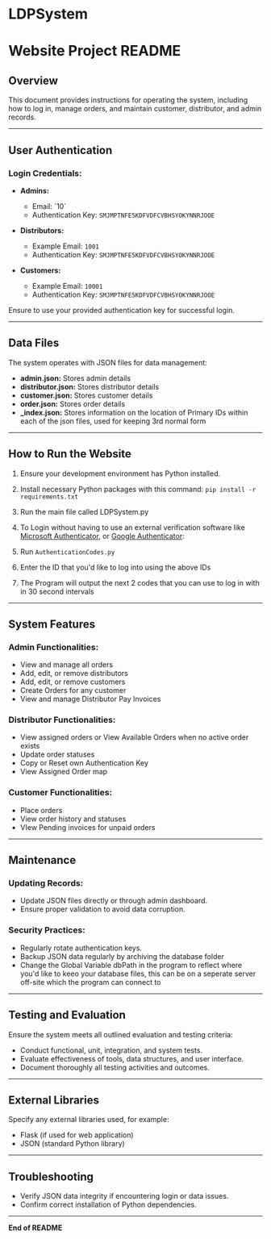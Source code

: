 # LDPSystem

# Website Project README

## Overview

This document provides instructions for operating the system, including how to log in, manage orders, and maintain customer, distributor, and admin records.

---

## User Authentication

### Login Credentials:

- **Admins:**

  - Email: \`10\`
  - Authentication Key: `SMJMPTNFE5KDFVDFCVBHSYOKYNNRJOOE`

- **Distributors:**

  - Example Email: `1001`
  - Authentication Key: `SMJMPTNFE5KDFVDFCVBHSYOKYNNRJOOE`

- **Customers:**

  - Example Email: `10001`
  - Authentication Key: `SMJMPTNFE5KDFVDFCVBHSYOKYNNRJOOE`

Ensure to use your provided authentication key for successful login.

---

## Data Files

The system operates with JSON files for data management:

- **admin.json:** Stores admin details
- **distributor.json:** Stores distributor details
- **customer.json:** Stores customer details
- **order.json:** Stores order details
- **_index.json:** Stores information on the location of Primary IDs within each of the json files, used for keeping 3rd normal form

---

## How to Run the Website

1. Ensure your development environment has Python installed.

2. Install necessary Python packages with this command: `pip install -r requirements.txt`

3. Run the main file called LDPSystem.py

4. To Login without having to use an external verification software like [Microsoft Authenticator](https://www.microsoft.com/en-gb/security/mobile-authenticator-app), or [Google Authenticator](https://support.google.com/accounts/answer/1066447?hl=en&co=GENIE.Platform%3DAndroid):

5. Run `AuthenticationCodes.py`

6. Enter the ID that you'd like to log into using the above IDs

7. The Program will output the next 2 codes that you can use to log in with in 30 second intervals

---

## System Features

### Admin Functionalities:

- View and manage all orders
- Add, edit, or remove distributors
- Add, edit, or remove customers
- Create Orders for any customer
- View and manage Distributor Pay Invoices

### Distributor Functionalities:

- View assigned orders or View Available Orders when no active order exists
- Update order statuses
- Copy or Reset own Authentication Key
- View Assigned Order map

### Customer Functionalities:

- Place orders
- View order history and statuses
- VIew Pending invoices for unpaid orders

---


## Maintenance

### Updating Records:

- Update JSON files directly or through admin dashboard.
- Ensure proper validation to avoid data corruption.

### Security Practices:

- Regularly rotate authentication keys.
- Backup JSON data regularly by archiving the database folder
- Change the Global Variable dbPath in the program to reflect where you'd like to keeo your database files, this can be on a seperate server off-site which the program can connect to

---

## Testing and Evaluation

Ensure the system meets all outlined evaluation and testing criteria:

- Conduct functional, unit, integration, and system tests.
- Evaluate effectiveness of tools, data structures, and user interface.
- Document thoroughly all testing activities and outcomes.

---

## External Libraries

Specify any external libraries used, for example:

- Flask (if used for web application)
- JSON (standard Python library)

---

## Troubleshooting

- Verify JSON data integrity if encountering login or data issues.
- Confirm correct installation of Python dependencies.

---

**End of README**


